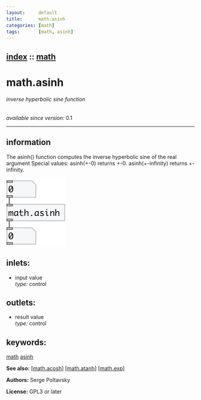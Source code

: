 ```yaml
---
layout:     default
title:      math.asinh
categories: [math]
tags:       [math, asinh]
---
```

[index](index.html) :: [math](category_math.html)
---

# math.asinh

###### inverse hyperbolic sine function

*available since version:* 0.1

---


## information
The asinh() function computes the inverse hyperbolic sine of the real argument Special values: asinh(+-0) returns +-0. asinh(+-infinity) returns +-infinity.


[![example](../examples/img/math.asinh.jpg)](../examples/pd/math.asinh.pd)









## inlets:

* input value<br>
_type:_ control



## outlets:

* result value<br>
_type:_ control



## keywords:

[math](keywords/math.html)
[asinh](keywords/asinh.html)



**See also:**
[\[math.acosh\]](math.acosh.html)
[\[math.atanh\]](math.atanh.html)
[\[math.exp\]](math.exp.html)




**Authors:** Serge Poltavsky




**License:** GPL3 or later





